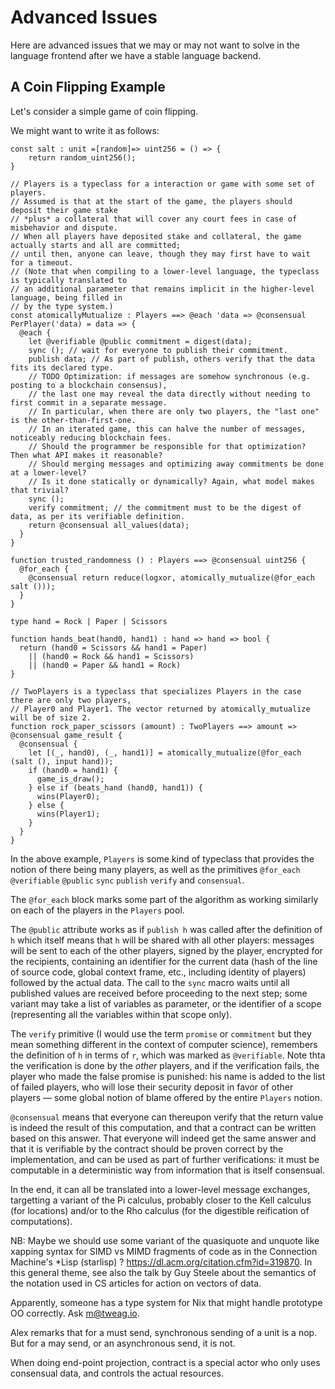 # Advanced Issues

Here are advanced issues that we may or may not want to solve in the language frontend
after we have a stable language backend.

## A Coin Flipping Example

Let's consider a simple game of coin flipping.

We might want to write it as follows:

```
const salt : unit =[random]=> uint256 = () => {
    return random_uint256();
}

// Players is a typeclass for a interaction or game with some set of players.
// Assumed is that at the start of the game, the players should deposit their game stake
// *plus* a collateral that will cover any court fees in case of misbehavior and dispute.
// When all players have deposited stake and collateral, the game actually starts and all are committed;
// until then, anyone can leave, though they may first have to wait for a timeout.
// (Note that when compiling to a lower-level language, the typeclass is typically translated to
// an additional parameter that remains implicit in the higher-level language, being filled in
// by the type system.)
const atomicallyMutualize : Players ==> @each 'data => @consensual PerPlayer('data) = data => {
  @each {
    let @verifiable @public commitment = digest(data);
    sync (); // wait for everyone to publish their commitment.
    publish data; // As part of publish, others verify that the data fits its declared type.
    // TODO Optimization: if messages are somehow synchronous (e.g. posting to a blockchain consensus),
    // the last one may reveal the data directly without needing to first commit in a separate message.
    // In particular, when there are only two players, the "last one" is the other-than-first-one.
    // In an iterated game, this can halve the number of messages, noticeably reducing blockchain fees.
    // Should the programmer be responsible for that optimization? Then what API makes it reasonable?
    // Should merging messages and optimizing away commitments be done at a lower-level?
    // Is it done statically or dynamically? Again, what model makes that trivial?
    sync ();
    verify commitment; // the commitment must to be the digest of data, as per its verifiable definition.
    return @consensual all_values(data);
  }
}

function trusted_randomness () : Players ==> @consensual uint256 {
  @for_each {
    @consensual return reduce(logxor, atomically_mutualize(@for_each salt ()));
  }
}

type hand = Rock | Paper | Scissors

function hands_beat(hand0, hand1) : hand => hand => bool {
  return (hand0 = Scissors && hand1 = Paper)
    || (hand0 = Rock && hand1 = Scissors)
    || (hand0 = Paper && hand1 = Rock)
}

// TwoPlayers is a typeclass that specializes Players in the case there are only two players,
// Player0 and Player1. The vector returned by atomically_mutualize will be of size 2.
function rock_paper_scissors (amount) : TwoPlayers ==> amount => @consensual game_result {
  @consensual {
    let [(_, hand0), (_, hand1)] = atomically_mutualize(@for_each (salt (), input hand));
    if (hand0 = hand1) {
      game_is_draw();
    } else if (beats_hand (hand0, hand1)) {
      wins(Player0);
    } else {
      wins(Player1);
    }
  }
}
```

In the above example, `Players` is some kind of typeclass
that provides the notion of there being many players,
as well as the primitives
`@for_each` `@verifiable` `@public` `sync` `publish` `verify` and `consensual`.

The `@for_each` block marks some part of the algorithm as working similarly
on each of the players in the `Players` pool.

The `@public` attribute works as if `publish h` was called after the definition of `h`
which itself means that `h` will be shared with all other players:
messages will be sent to each of the other players, signed by the player,
encrypted for the recipients, containing an identifier for the current data
(hash of the line of source code, global context frame, etc., including identity of players)
followed by the actual data.
The call to the `sync` macro waits until all published values are received
before proceeding to the next step;
some variant may take a list of variables as parameter,
or the identifier of a scope (representing all the variables within that scope only).

The `verify` primitive
(I would use the term `promise` or `commitment` but they mean something different
in the context of computer science),
remembers the definition of `h` in terms of `r`,
which was marked as `@verifiable`.
Note thta the verification is done by the *other* players,
and if the verification fails, the player who made the false promise is punished:
his name is added to the list of failed players,
who will lose their security deposit in favor of other players —
some global notion of blame offered by the entire `Players` notion.

`@consensual` means that everyone can thereupon verify that
the return value is indeed the result of this computation,
and that a contract can be written based on this answer.
That everyone will indeed get the same answer and that it is verifiable
by the contract should be proven correct by the implementation,
and can be used as part of further verifications:
it must be computable in a deterministic way from information that is itself consensual.

In the end, it can all be translated into a lower-level message exchanges,
targetting a variant of the Pi calculus,
probably closer to the Kell calculus (for locations)
and/or to the Rho calculus (for the digestible reification of computations).

NB: Maybe we should use some variant of the quasiquote and unquote like xapping syntax
for SIMD vs MIMD fragments of code as in the Connection Machine's *Lisp (starlisp) ?
<https://dl.acm.org/citation.cfm?id=319870>.
In this general theme, see also the talk by Guy Steele about the semantics of the
notation used in CS articles for action on vectors of data.

Apparently, someone has a type system for Nix that might handle prototype OO correctly.
Ask m@tweag.io.

Alex remarks that for a must send, synchronous sending of a unit is a nop.
But for a may send, or an asynchronous send, it is not.

When doing end-point projection, contract is a special actor who only uses consensual data,
and controls the actual resources.

